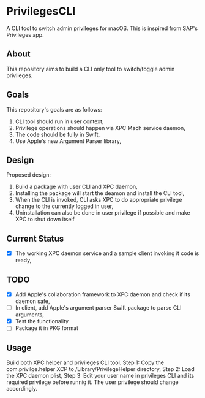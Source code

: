 # PrivilegesCLI
A CLI tool to switch admin privileges for macOS. This is inspired from SAP's Privileges app. 

## About
This repository aims to build a CLI only tool to switch/toggle admin privileges.

## Goals
This repository's goals are as follows:
1. CLI tool should run in user context,
2. Privilege operations should happen via XPC Mach service daemon,
3. The code should be fully in Swift,
4. Use Apple's new Argument Parser library,

## Design
Proposed design:
1. Build a package with user CLI and XPC daemon,
2. Installing the package will start the deamon and install the CLI tool,
3. When the CLI is invoked, CLI asks XPC to do appropriate privilege change to the currently 
logged in user,
4. Uninstallation can also be done in user privilege if possible and make XPC to shut down 
itself

## Current Status
- [x] The working XPC daemon service and a sample client invoking it code is ready,

## TODO
- [x] Add Apple's collaboration framework to XPC daemon and check if its daemon safe,
- [ ] In client, add Apple's argument parser Swift package to parse CLI arguments,
- [x] Test the functionality
- [ ] Package it in PKG format

## Usage
Build both XPC helper and privileges CLI tool. 
Step 1: Copy the com.privilge.helper XCP to /Library/PrivilegeHelper directory,
Step 2: Load the XPC daemon plist,
Step 3: Edit your user name in privileges CLI and its required privilege before runnig it. The user privilege should change accordingly.

